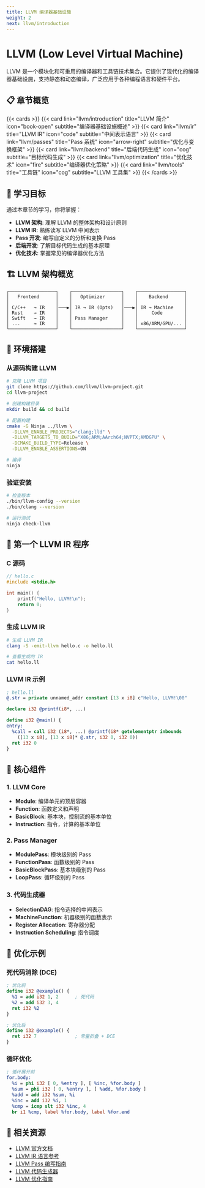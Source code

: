 ```yaml
---
title: LLVM 编译器基础设施
weight: 2
next: llvm/introduction
---
```


# LLVM (Low Level Virtual Machine)

LLVM 是一个模块化和可重用的编译器和工具链技术集合。它提供了现代化的编译器基础设施，支持静态和动态编译，广泛应用于各种编程语言和硬件平台。

## 📋 章节概览

{{< cards >}}
  {{< card link="llvm/introduction" title="LLVM 简介" icon="book-open" subtitle="编译器基础设施概述" >}}
  {{< card link="llvm/ir" title="LLVM IR" icon="code" subtitle="中间表示语言" >}}
  {{< card link="llvm/passes" title="Pass 系统" icon="arrow-right" subtitle="优化与变换框架" >}}
  {{< card link="llvm/backend" title="后端代码生成" icon="cog" subtitle="目标代码生成" >}}
  {{< card link="llvm/optimization" title="优化技术" icon="fire" subtitle="编译器优化策略" >}}
  {{< card link="llvm/tools" title="工具链" icon="cog" subtitle="LLVM 工具集" >}}
{{< /cards >}}

## 🎯 学习目标

通过本章节的学习，你将掌握：

- **LLVM 架构**: 理解 LLVM 的整体架构和设计原则
- **LLVM IR**: 熟练读写 LLVM 中间表示
- **Pass 开发**: 编写自定义的分析和变换 Pass
- **后端开发**: 了解目标代码生成的基本原理
- **优化技术**: 掌握常见的编译器优化方法

## 🏗️ LLVM 架构概览

```
┌─────────────────┐    ┌──────────────────┐    ┌─────────────────┐
│   Frontend      │    │   Optimizer      │    │    Backend      │
│                 │    │                  │    │                 │
│ C/C++   → IR    │───▶│ IR → IR (Opts)   │───▶│ IR → Machine    │
│ Rust    → IR    │    │                  │    │     Code        │
│ Swift   → IR    │    │ Pass Manager     │    │                 │
│ ...     → IR    │    │                  │    │ x86/ARM/GPU/... │
└─────────────────┘    └──────────────────┘    └─────────────────┘
```

## 🔧 环境搭建

### 从源码构建 LLVM
```bash
# 克隆 LLVM 项目
git clone https://github.com/llvm/llvm-project.git
cd llvm-project

# 创建构建目录
mkdir build && cd build

# 配置构建
cmake -G Ninja ../llvm \
  -DLLVM_ENABLE_PROJECTS="clang;lld" \
  -DLLVM_TARGETS_TO_BUILD="X86;ARM;AArch64;NVPTX;AMDGPU" \
  -DCMAKE_BUILD_TYPE=Release \
  -DLLVM_ENABLE_ASSERTIONS=ON

# 编译
ninja
```

### 验证安装
```bash
# 检查版本
./bin/llvm-config --version
./bin/clang --version

# 运行测试
ninja check-llvm
```

## 📝 第一个 LLVM IR 程序

### C 源码
```c
// hello.c
#include <stdio.h>

int main() {
    printf("Hello, LLVM!\n");
    return 0;
}
```

### 生成 LLVM IR
```bash
# 生成 LLVM IR
clang -S -emit-llvm hello.c -o hello.ll

# 查看生成的 IR
cat hello.ll
```

### LLVM IR 示例
```llvm
; hello.ll
@.str = private unnamed_addr constant [13 x i8] c"Hello, LLVM!\00"

declare i32 @printf(i8*, ...)

define i32 @main() {
entry:
  %call = call i32 (i8*, ...) @printf(i8* getelementptr inbounds 
    ([13 x i8], [13 x i8]* @.str, i32 0, i32 0))
  ret i32 0
}
```

## 🚀 核心组件

### 1. LLVM Core
- **Module**: 编译单元的顶层容器
- **Function**: 函数定义和声明
- **BasicBlock**: 基本块，控制流的基本单位
- **Instruction**: 指令，计算的基本单位

### 2. Pass Manager
- **ModulePass**: 模块级别的 Pass
- **FunctionPass**: 函数级别的 Pass  
- **BasicBlockPass**: 基本块级别的 Pass
- **LoopPass**: 循环级别的 Pass

### 3. 代码生成器
- **SelectionDAG**: 指令选择的中间表示
- **MachineFunction**: 机器级别的函数表示
- **Register Allocation**: 寄存器分配
- **Instruction Scheduling**: 指令调度

## 🎨 优化示例

### 死代码消除 (DCE)
```llvm
; 优化前
define i32 @example() {
  %1 = add i32 1, 2      ; 死代码
  %2 = add i32 3, 4
  ret i32 %2
}

; 优化后
define i32 @example() {
  ret i32 7              ; 常量折叠 + DCE
}
```

### 循环优化
```llvm
; 循环展开前
for.body:
  %i = phi i32 [ 0, %entry ], [ %inc, %for.body ]
  %sum = phi i32 [ 0, %entry ], [ %add, %for.body ]
  %add = add i32 %sum, %i
  %inc = add i32 %i, 1
  %cmp = icmp slt i32 %inc, 4
  br i1 %cmp, label %for.body, label %for.end
```

## 🔗 相关资源

- [LLVM 官方文档](https://llvm.org/docs/)
- [LLVM IR 语言参考](https://llvm.org/docs/LangRef.html)
- [LLVM Pass 编写指南](https://llvm.org/docs/WritingAnLLVMPass.html)
- [LLVM 代码生成器](https://llvm.org/docs/CodeGenerator.html)
- [LLVM 优化指南](https://llvm.org/docs/Passes.html)